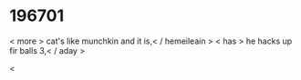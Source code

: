 # 196701
 &lt; more > cat's like munchkin and it is,< / hemeileain >
&lt; has > he hacks up fir balls 3,< / aday >

&lt; 


